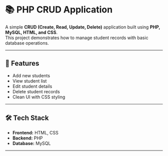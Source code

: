 # 📚 PHP CRUD Application

A simple **CRUD (Create, Read, Update, Delete)** application built using **PHP, MySQL, HTML, and CSS**.  
This project demonstrates how to manage student records with basic database operations.

---

## 🚀 Features
- Add new students
- View student list
- Edit student details
- Delete student records
- Clean UI with CSS styling

---

## 🛠 Tech Stack
- **Frontend:** HTML, CSS
- **Backend:** PHP
- **Database:** MySQL

---

